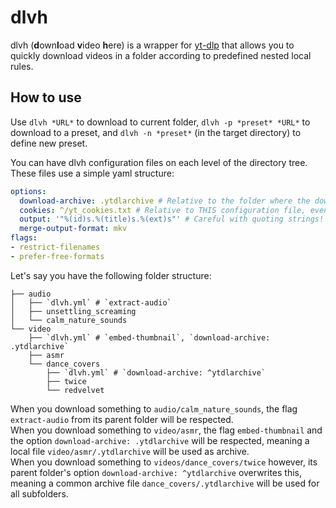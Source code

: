 # dlvh

dlvh (**d**own**l**oad **v**ideo **h**ere) is a wrapper for [yt-dlp](https://github.com/yt-dlp/yt-dlp) that allows you to quickly download videos in a folder according to predefined nested local rules.

## How to use

Use `dlvh *URL*` to download to current folder, `dlvh -p *preset* *URL*` to download to a preset, and `dlvh -n *preset*` (in the target directory) to define new preset.

You can have dlvh configuration files on each level of the directory tree. These files use a simple yaml structure:

```yaml
options:
  download-archive: .ytdlarchive # Relative to the folder where the download happens
  cookies: ^/yt_cookies.txt # Relative to THIS configuration file, even in subfolders
  output: '"%(id)s.%(title)s.%(ext)s"' # Careful with quoting strings!
  merge-output-format: mkv
flags:
- restrict-filenames
- prefer-free-formats
```

Let's say you have the following folder structure:

```
├── audio  
│   ├── `dlvh.yml` # `extract-audio`  
│   ├── unsettling_screaming  
│   └── calm_nature_sounds  
└── video  
    ├── `dlvh.yml` # `embed-thumbnail`, `download-archive: .ytdlarchive`  
    ├── asmr  
    └── dance_covers  
        ├── `dlvh.yml` # `download-archive: ^ytdlarchive`  
        ├── twice  
        └── redvelvet  
```


When you download something to `audio/calm_nature_sounds`, the flag `extract-audio` from its parent folder will be respected.  
When you download something to `video/asmr`, the flag `embed-thumbnail` and the option `download-archive: .ytdlarchive` will be respected, meaning a local file `video/asmr/.ytdlarchive` will be used as archive.  
When you download something to `videos/dance_covers/twice` however, its parent folder's option `download-archive: ^ytdlarchive` overwrites this, meaning a common archive file `dance_covers/.ytdlarchive` will be used for all subfolders.
